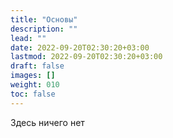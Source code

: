 ```yaml
---
title: "Основы"
description: ""
lead: ""
date: 2022-09-20T02:30:20+03:00
lastmod: 2022-09-20T02:30:20+03:00
draft: false
images: []
weight: 010
toc: false
---
```


Здесь ничего нет